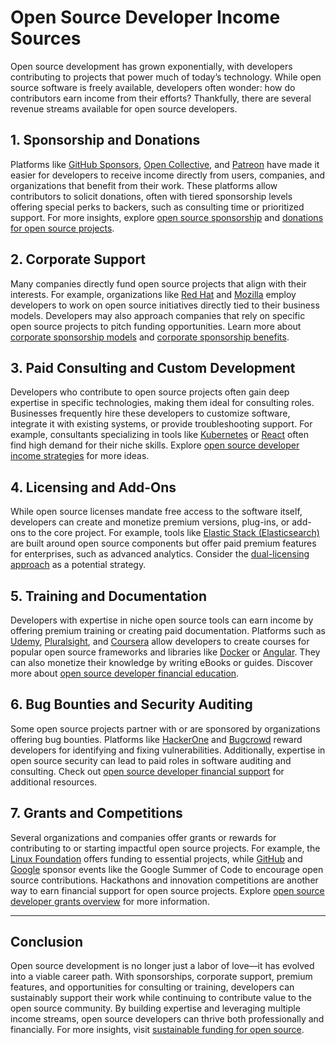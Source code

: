 # Open Source Developer Income Sources

Open source development has grown exponentially, with developers contributing to projects that power much of today’s technology. While open source software is freely available, developers often wonder: how do contributors earn income from their efforts? Thankfully, there are several revenue streams available for open source developers.

## 1. Sponsorship and Donations

Platforms like [GitHub Sponsors](https://github.com/sponsors), [Open Collective](https://opencollective.com/), and [Patreon](https://www.patreon.com/) have made it easier for developers to receive income directly from users, companies, and organizations that benefit from their work. These platforms allow contributors to solicit donations, often with tiered sponsorship levels offering special perks to backers, such as consulting time or prioritized support. For more insights, explore [open source sponsorship](https://www.license-token.com/wiki/open-source-sponsorship) and [donations for open source projects](https://www.license-token.com/wiki/donations-for-open-source-projects).

## 2. Corporate Support

Many companies directly fund open source projects that align with their interests. For example, organizations like [Red Hat](https://www.redhat.com/) and [Mozilla](https://www.mozilla.org/) employ developers to work on open source initiatives directly tied to their business models. Developers may also approach companies that rely on specific open source projects to pitch funding opportunities. Learn more about [corporate sponsorship models](https://www.license-token.com/wiki/corporate-sponsorship-models) and [corporate sponsorship benefits](https://www.license-token.com/wiki/corporate-sponsorship-benefits).

## 3. Paid Consulting and Custom Development

Developers who contribute to open source projects often gain deep expertise in specific technologies, making them ideal for consulting roles. Businesses frequently hire these developers to customize software, integrate it with existing systems, or provide troubleshooting support. For example, consultants specializing in tools like [Kubernetes](https://kubernetes.io/) or [React](https://react.dev/) often find high demand for their niche skills. Explore [open source developer income strategies](https://www.license-token.com/wiki/open-source-developer-income-strategies) for more ideas.

## 4. Licensing and Add-Ons

While open source licenses mandate free access to the software itself, developers can create and monetize premium versions, plug-ins, or add-ons to the core project. For example, tools like [Elastic Stack (Elasticsearch)](https://www.elastic.co/) are built around open source components but offer paid premium features for enterprises, such as advanced analytics. Consider the [dual-licensing approach](https://www.license-token.com/wiki/dual-licensing-approach) as a potential strategy.

## 5. Training and Documentation

Developers with expertise in niche open source tools can earn income by offering premium training or creating paid documentation. Platforms such as [Udemy](https://www.udemy.com/), [Pluralsight](https://www.pluralsight.com/), and [Coursera](https://www.coursera.org/) allow developers to create courses for popular open source frameworks and libraries like [Docker](https://www.docker.com/) or [Angular](https://angular.io/). They can also monetize their knowledge by writing eBooks or guides. Discover more about [open source developer financial education](https://www.license-token.com/wiki/open-source-developer-financial-education).

## 6. Bug Bounties and Security Auditing

Some open source projects partner with or are sponsored by organizations offering bug bounties. Platforms like [HackerOne](https://www.hackerone.com/) and [Bugcrowd](https://www.bugcrowd.com/) reward developers for identifying and fixing vulnerabilities. Additionally, expertise in open source security can lead to paid roles in software auditing and consulting. Check out [open source developer financial support](https://www.license-token.com/wiki/open-source-developer-financial-support) for additional resources.

## 7. Grants and Competitions

Several organizations and companies offer grants or rewards for contributing to or starting impactful open source projects. For example, the [Linux Foundation](https://www.linuxfoundation.org/) offers funding to essential projects, while [GitHub](https://github.com/) and [Google](https://summerofcode.withgoogle.com/) sponsor events like the Google Summer of Code to encourage open source contributions. Hackathons and innovation competitions are another way to earn financial support for open source projects. Explore [open source developer grants overview](https://www.license-token.com/wiki/open-source-developer-grants-overview) for more information.

---

## Conclusion

Open source development is no longer just a labor of love—it has evolved into a viable career path. With sponsorships, corporate support, premium features, and opportunities for consulting or training, developers can sustainably support their work while continuing to contribute value to the open source community. By building expertise and leveraging multiple income streams, open source developers can thrive both professionally and financially. For more insights, visit [sustainable funding for open source](https://www.license-token.com/wiki/sustainable-funding-for-open-source).